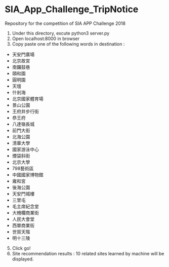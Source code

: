 # SIA_App_Challenge_TripNotice
Repository for the competition of SIA APP Challenge 2018

1. Under this directory, excute python3 server.py
2. Open localhost:8000 in browser
3. Copy paste one of the following words in destination : 

* 天安門廣場
* 北京故宮
* 南鑼鼓巷
* 頤和園
* 圓明園
* 天壇
* 什剎海
* 北京國家體育場
* 景山公園
* 王府井步行街
* 恭王府
* 八達嶺長城
* 前門大街
* 北海公園
* 清華大學
* 國家游泳中心
* 煙袋斜街
* 北京大學
* 798藝術區
* 中國國家博物館
* 雍和宮
* 後海公園
* 天安門城樓
* 三里屯
* 毛主席紀念堂
* 大柵欄商業街
* 人民大會堂
* 西單商業街
* 世貿天階
* 明十三陵

5. Click go!
6. Site recommendation results : 10 related sites learned by machine will be displayed. 

